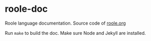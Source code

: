# roole-doc

Roole language documentation. Source code of [roole.org](http://roole.org/)

Run `make` to build the doc. Make sure Node and Jekyll are installed.